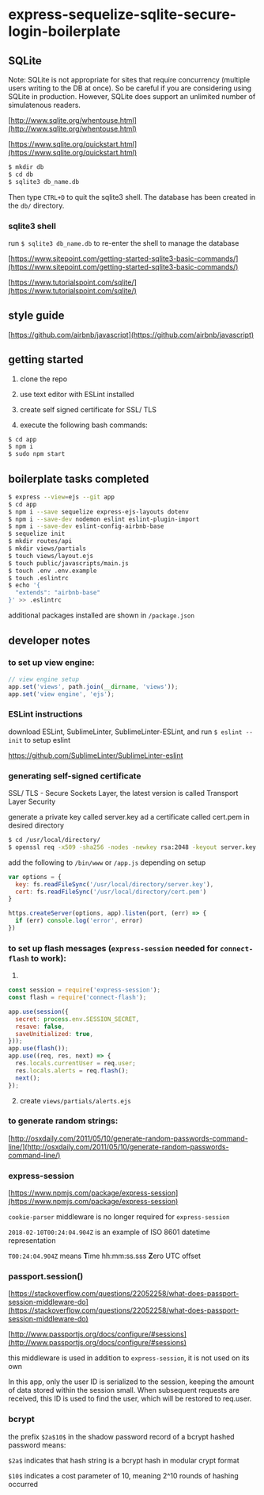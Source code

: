 # express-sequelize-sqlite-secure-login-boilerplate

## SQLite

Note: SQLite is not appropriate for sites that require concurrency (multiple users writing to the DB at once). So be careful if you are considering using SQLite in production. However, SQLite does support an unlimited number of simulatenous readers.

[http://www.sqlite.org/whentouse.html](http://www.sqlite.org/whentouse.html)

[https://www.sqlite.org/quickstart.html](https://www.sqlite.org/quickstart.html)

```bash
$ mkdir db
$ cd db
$ sqlite3 db_name.db
```

Then type `CTRL+D` to quit the sqlite3 shell. The database has been created in the `db/` directory.

### sqlite3 shell

run `$ sqlite3 db_name.db` to re-enter the shell to manage the database

[https://www.sitepoint.com/getting-started-sqlite3-basic-commands/](https://www.sitepoint.com/getting-started-sqlite3-basic-commands/)

[https://www.tutorialspoint.com/sqlite/](https://www.tutorialspoint.com/sqlite/)

## style guide

[https://github.com/airbnb/javascript](https://github.com/airbnb/javascript)

## getting started

1. clone the repo

2. use text editor with ESLint installed

3. create self signed certificate for SSL/ TLS

4. execute the following bash commands:

```bash
$ cd app
$ npm i
$ sudo npm start
```

## boilerplate tasks completed

```bash
$ express --view=ejs --git app
$ cd app
$ npm i --save sequelize express-ejs-layouts dotenv
$ npm i --save-dev nodemon eslint eslint-plugin-import
$ npm i --save-dev eslint-config-airbnb-base
$ sequelize init
$ mkdir routes/api
$ mkdir views/partials
$ touch views/layout.ejs
$ touch public/javascripts/main.js
$ touch .env .env.example
$ touch .eslintrc
$ echo '{
  "extends": "airbnb-base"
}' >> .eslintrc
```

additional packages installed are shown in `/package.json`


## developer notes

### to set up view engine:

```js
// view engine setup
app.set('views', path.join(__dirname, 'views'));
app.set('view engine', 'ejs');
```

### ESLint instructions

download ESLint, SublimeLinter, SublimeLinter-ESLint, and run `$ eslint --init` to setup eslint

https://github.com/SublimeLinter/SublimeLinter-eslint

### generating self-signed certificate

SSL/ TLS - Secure Sockets Layer, the latest version is called Transport Layer Security

generate a private key called server.key ad a certificate called cert.pem in desired directory

```bash
$ cd /usr/local/directory/
$ openssl req -x509 -sha256 -nodes -newkey rsa:2048 -keyout server.key -out cert.pem -days 90
```

add the following to `/bin/www` or `/app.js` depending on setup

```js
var options = {
  key: fs.readFileSync('/usr/local/directory/server.key'),
  cert: fs.readFileSync('/usr/local/directory/cert.pem')
}

https.createServer(options, app).listen(port, (err) => {
  if (err) console.log('error', error)
})
```

### to set up flash messages (`express-session` needed for `connect-flash` to work):

1.

```js
const session = require('express-session');
const flash = require('connect-flash');

app.use(session({
  secret: process.env.SESSION_SECRET,
  resave: false,
  saveUnitialized: true,
}));
app.use(flash());
app.use((req, res, next) => {
  res.locals.currentUser = req.user;
  res.locals.alerts = req.flash();
  next();
});
```

2. create `views/partials/alerts.ejs`

### to generate random strings:

[http://osxdaily.com/2011/05/10/generate-random-passwords-command-line/](http://osxdaily.com/2011/05/10/generate-random-passwords-command-line/)

### express-session

[https://www.npmjs.com/package/express-session](https://www.npmjs.com/package/express-session)

`cookie-parser` middleware is no longer required for `express-session`

`2018-02-10T00:24:04.904Z` is an example of ISO 8601 datetime representation

`T00:24:04.904Z` means **T**ime hh:mm:ss.sss **Z**ero UTC offset

### passport.session()

[https://stackoverflow.com/questions/22052258/what-does-passport-session-middleware-do](https://stackoverflow.com/questions/22052258/what-does-passport-session-middleware-do)

[http://www.passportjs.org/docs/configure/#sessions](http://www.passportjs.org/docs/configure/#sessions)

this middleware is used in addition to `express-session`, it is not used on its own

In this app, only the user ID is serialized to the session, keeping the amount of data stored within the session small. When subsequent requests are received, this ID is used to find the user, which will be restored to req.user.

### bcrypt

the prefix `$2a$10$` in the shadow password record of a bcrypt hashed password means:

`$2a$` indicates that hash string is a bcrypt hash in modular crypt format

`$10$` indicates a cost parameter of 10, meaning 2^10 rounds of hashing occurred
